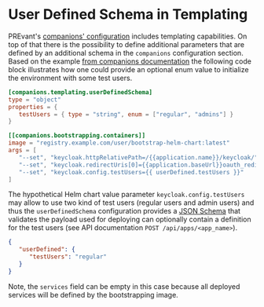# User Defined Schema in Templating

PREvant's [companions' configuration](./companions.md) includes templating
capabilities. On top of that there is the possibility to define additional
parameters that are defined by an additional schema in the `companions`
configuration section. Based on the example [from companions
documentation](./companions.md#bootstrapping-from-the-infrastructure-backend)
the following code block illustrates how one could provide an optional enum
value to initialize the environment with some test users.

```toml
[companions.templating.userDefinedSchema]
type = "object"
properties = {
   testUsers = { type = "string", enum = ["regular", "admins"] }
}

[[companions.bootstrapping.containers]]
image = "registry.example.com/user/bootstrap-helm-chart:latest"
args = [
   "--set", "keycloak.httpRelativePath=/{{application.name}}/keycloak/",
   "--set", "keycloak.redirectUris[0]={{application.baseUrl}}oauth_redir",
   "--set", "keycloak.config.testUsers={{ userDefined.testUsers }}"
]
```

The hypothetical Helm chart value parameter `keycloak.config.testUsers` may
allow to use two kind of test users (regular users and admin users) and thus
the `userDefinedSchema` configuration provides a [JSON Schema] that validates
the payload used for deploying can optionally contain a definition for the test
users (see API documentation `POST /api/apps/<app_name>`).

```json
{
   "userDefined": {
      "testUsers": "regular"
   }
}
```

Note, the `services` field can be empty in this case because all deployed
services will be defined by the bootstrapping image.

[JSON Schema]: https://json-schema.org/
